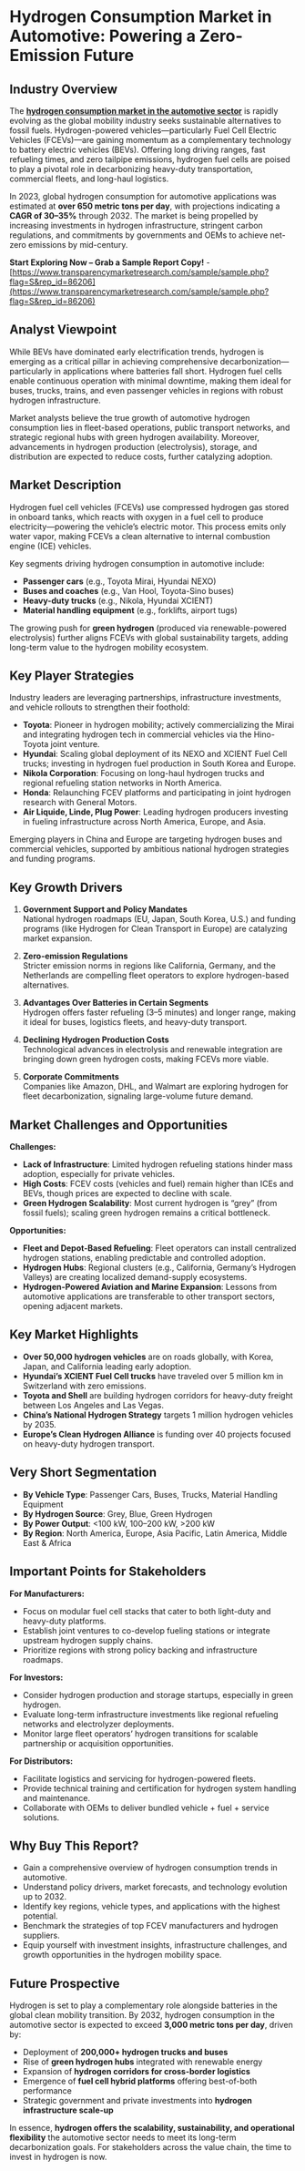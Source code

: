 # Hydrogen Consumption Market in Automotive: Powering a Zero-Emission Future

## Industry Overview

The [**hydrogen consumption market in the automotive sector**](https://www.transparencymarketresearch.com/hydrogen-consumption-market-in-automotive.html) is rapidly evolving as the global mobility industry seeks sustainable alternatives to fossil fuels. Hydrogen-powered vehicles—particularly Fuel Cell Electric Vehicles (FCEVs)—are gaining momentum as a complementary technology to battery electric vehicles (BEVs). Offering long driving ranges, fast refueling times, and zero tailpipe emissions, hydrogen fuel cells are poised to play a pivotal role in decarbonizing heavy-duty transportation, commercial fleets, and long-haul logistics.

In 2023, global hydrogen consumption for automotive applications was estimated at **over 650 metric tons per day**, with projections indicating a **CAGR of 30–35%** through 2032. The market is being propelled by increasing investments in hydrogen infrastructure, stringent carbon regulations, and commitments by governments and OEMs to achieve net-zero emissions by mid-century.

**Start Exploring Now – Grab a Sample Report Copy!** - [https://www.transparencymarketresearch.com/sample/sample.php?flag=S&rep_id=86206](https://www.transparencymarketresearch.com/sample/sample.php?flag=S&rep_id=86206)

## Analyst Viewpoint

While BEVs have dominated early electrification trends, hydrogen is emerging as a critical pillar in achieving comprehensive decarbonization—particularly in applications where batteries fall short. Hydrogen fuel cells enable continuous operation with minimal downtime, making them ideal for buses, trucks, trains, and even passenger vehicles in regions with robust hydrogen infrastructure.

Market analysts believe the true growth of automotive hydrogen consumption lies in fleet-based operations, public transport networks, and strategic regional hubs with green hydrogen availability. Moreover, advancements in hydrogen production (electrolysis), storage, and distribution are expected to reduce costs, further catalyzing adoption.

## Market Description

Hydrogen fuel cell vehicles (FCEVs) use compressed hydrogen gas stored in onboard tanks, which reacts with oxygen in a fuel cell to produce electricity—powering the vehicle’s electric motor. This process emits only water vapor, making FCEVs a clean alternative to internal combustion engine (ICE) vehicles.

Key segments driving hydrogen consumption in automotive include:

- **Passenger cars** (e.g., Toyota Mirai, Hyundai NEXO)  
- **Buses and coaches** (e.g., Van Hool, Toyota-Sino buses)  
- **Heavy-duty trucks** (e.g., Nikola, Hyundai XCIENT)  
- **Material handling equipment** (e.g., forklifts, airport tugs)  

The growing push for **green hydrogen** (produced via renewable-powered electrolysis) further aligns FCEVs with global sustainability targets, adding long-term value to the hydrogen mobility ecosystem.

## Key Player Strategies

Industry leaders are leveraging partnerships, infrastructure investments, and vehicle rollouts to strengthen their foothold:

- **Toyota**: Pioneer in hydrogen mobility; actively commercializing the Mirai and integrating hydrogen tech in commercial vehicles via the Hino-Toyota joint venture.  
- **Hyundai**: Scaling global deployment of its NEXO and XCIENT Fuel Cell trucks; investing in hydrogen fuel production in South Korea and Europe.  
- **Nikola Corporation**: Focusing on long-haul hydrogen trucks and regional refueling station networks in North America.  
- **Honda**: Relaunching FCEV platforms and participating in joint hydrogen research with General Motors.  
- **Air Liquide, Linde, Plug Power**: Leading hydrogen producers investing in fueling infrastructure across North America, Europe, and Asia.  

Emerging players in China and Europe are targeting hydrogen buses and commercial vehicles, supported by ambitious national hydrogen strategies and funding programs.

## Key Growth Drivers

1. **Government Support and Policy Mandates**  
   National hydrogen roadmaps (EU, Japan, South Korea, U.S.) and funding programs (like Hydrogen for Clean Transport in Europe) are catalyzing market expansion.

2. **Zero-emission Regulations**  
   Stricter emission norms in regions like California, Germany, and the Netherlands are compelling fleet operators to explore hydrogen-based alternatives.

3. **Advantages Over Batteries in Certain Segments**  
   Hydrogen offers faster refueling (3–5 minutes) and longer range, making it ideal for buses, logistics fleets, and heavy-duty transport.

4. **Declining Hydrogen Production Costs**  
   Technological advances in electrolysis and renewable integration are bringing down green hydrogen costs, making FCEVs more viable.

5. **Corporate Commitments**  
   Companies like Amazon, DHL, and Walmart are exploring hydrogen for fleet decarbonization, signaling large-volume future demand.

## Market Challenges and Opportunities

**Challenges:**

- **Lack of Infrastructure**: Limited hydrogen refueling stations hinder mass adoption, especially for private vehicles.  
- **High Costs**: FCEV costs (vehicles and fuel) remain higher than ICEs and BEVs, though prices are expected to decline with scale.  
- **Green Hydrogen Scalability**: Most current hydrogen is “grey” (from fossil fuels); scaling green hydrogen remains a critical bottleneck.

**Opportunities:**

- **Fleet and Depot-Based Refueling**: Fleet operators can install centralized hydrogen stations, enabling predictable and controlled adoption.  
- **Hydrogen Hubs**: Regional clusters (e.g., California, Germany’s Hydrogen Valleys) are creating localized demand-supply ecosystems.  
- **Hydrogen-Powered Aviation and Marine Expansion**: Lessons from automotive applications are transferable to other transport sectors, opening adjacent markets.

## Key Market Highlights

- **Over 50,000 hydrogen vehicles** are on roads globally, with Korea, Japan, and California leading early adoption.  
- **Hyundai’s XCIENT Fuel Cell trucks** have traveled over 5 million km in Switzerland with zero emissions.  
- **Toyota and Shell** are building hydrogen corridors for heavy-duty freight between Los Angeles and Las Vegas.  
- **China’s National Hydrogen Strategy** targets 1 million hydrogen vehicles by 2035.  
- **Europe’s Clean Hydrogen Alliance** is funding over 40 projects focused on heavy-duty hydrogen transport.

## Very Short Segmentation

- **By Vehicle Type**: Passenger Cars, Buses, Trucks, Material Handling Equipment  
- **By Hydrogen Source**: Grey, Blue, Green Hydrogen  
- **By Power Output**: <100 kW, 100–200 kW, >200 kW  
- **By Region**: North America, Europe, Asia Pacific, Latin America, Middle East & Africa

## Important Points for Stakeholders

**For Manufacturers:**

- Focus on modular fuel cell stacks that cater to both light-duty and heavy-duty platforms.  
- Establish joint ventures to co-develop fueling stations or integrate upstream hydrogen supply chains.  
- Prioritize regions with strong policy backing and infrastructure roadmaps.

**For Investors:**

- Consider hydrogen production and storage startups, especially in green hydrogen.  
- Evaluate long-term infrastructure investments like regional refueling networks and electrolyzer deployments.  
- Monitor large fleet operators’ hydrogen transitions for scalable partnership or acquisition opportunities.

**For Distributors:**

- Facilitate logistics and servicing for hydrogen-powered fleets.  
- Provide technical training and certification for hydrogen system handling and maintenance.  
- Collaborate with OEMs to deliver bundled vehicle + fuel + service solutions.

## Why Buy This Report?

- Gain a comprehensive overview of hydrogen consumption trends in automotive.  
- Understand policy drivers, market forecasts, and technology evolution up to 2032.  
- Identify key regions, vehicle types, and applications with the highest potential.  
- Benchmark the strategies of top FCEV manufacturers and hydrogen suppliers.  
- Equip yourself with investment insights, infrastructure challenges, and growth opportunities in the hydrogen mobility space.

## Future Prospective

Hydrogen is set to play a complementary role alongside batteries in the global clean mobility transition. By 2032, hydrogen consumption in the automotive sector is expected to exceed **3,000 metric tons per day**, driven by:

- Deployment of **200,000+ hydrogen trucks and buses**  
- Rise of **green hydrogen hubs** integrated with renewable energy  
- Expansion of **hydrogen corridors for cross-border logistics**  
- Emergence of **fuel cell hybrid platforms** offering best-of-both performance  
- Strategic government and private investments into **hydrogen infrastructure scale-up**

In essence, **hydrogen offers the scalability, sustainability, and operational flexibility** the automotive sector needs to meet its long-term decarbonization goals. For stakeholders across the value chain, the time to invest in hydrogen is now.

